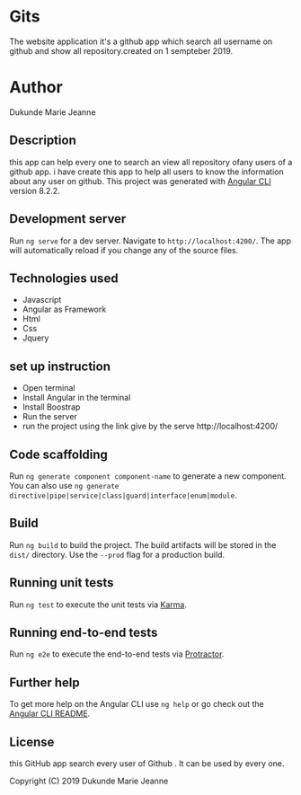 # Gits
The website application it's a github app which search all username  on github and show all repository.created on 1 sempteber 2019.
# Author 
Dukunde Marie Jeanne

## Description
this app can help every one to search an view all repository ofany users of a github app.
i have create this app to help all users to know the information about any user on github.
This project was generated with [Angular CLI](https://github.com/angular/angular-cli) version 8.2.2.

## Development server

Run `ng serve` for a dev server. Navigate to `http://localhost:4200/`. The app will automatically reload if you change any of the source files.

## Technologies used
* Javascript
* Angular as Framework
* Html
* Css
* Jquery
## set up instruction
 * Open terminal
 * Install Angular in the terminal
 * Install Boostrap
 * Run the server
 * run the project using the link give by the serve http://localhost:4200/

## Code scaffolding

Run `ng generate component component-name` to generate a new component. You can also use `ng generate directive|pipe|service|class|guard|interface|enum|module`.

## Build

Run `ng build` to build the project. The build artifacts will be stored in the `dist/` directory. Use the `--prod` flag for a production build.

## Running unit tests

Run `ng test` to execute the unit tests via [Karma](https://karma-runner.github.io).

## Running end-to-end tests

Run `ng e2e` to execute the end-to-end tests via [Protractor](http://www.protractortest.org/).

## Further help

To get more help on the Angular CLI use `ng help` or go check out the [Angular CLI README](https://github.com/angular/angular-cli/blob/master/README.md).
## License
this GitHub app search every user of Github . It can be used by every one.

Copyright (C) 2019 Dukunde Marie Jeanne
